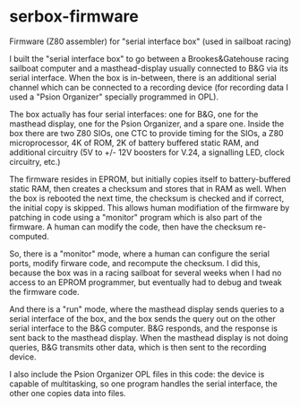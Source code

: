 # serbox-firmware
Firmware (Z80 assembler) for "serial interface box" (used in sailboat racing)

I built the "serial interface box" to go between a Brookes&Gatehouse racing sailboat computer
and a masthead-display usually connected to B&G via its serial interface.
When the box is in-between, there is an additional serial channel which can be connected
to a recording device (for recording data I used a "Psion Organizer" specially programmed in OPL).

The box actually has four serial interfaces: one for B&G, one for the masthead display, one for
the Psion Organizer, and a spare one. Inside the box there are two Z80 SIOs, one CTC to provide
timing for the SIOs, a Z80 microprocessor, 4K of ROM, 2K of battery buffered static RAM, and
additional circuitry (5V to +/- 12V boosters for V.24, a signalling LED, clock circuitry, etc.)

The firmware resides in EPROM, but initially copies itself to battery-buffered static RAM, then creates a
checksum and stores that in RAM as well. When the box is rebooted the next time, the checksum is checked and if correct, the
initial copy is skipped. This allows human modifiation of the firmware by patching in code using a "monitor"
program which is also part of the firmware. A human can modify the code, then have the checksum re-computed.

So, there is a "monitor" mode, where a human can configure the serial ports, modify firware code, and recompute
the checksum. I did this, because the box was in a racing sailboat for several weeks when I had no
access to an EPROM programmer, but eventually had to debug and tweak the firmware code.

And there is a "run" mode, where the masthead display sends queries to a serial interface of the box, and
the box sends the query out on the other serial interface to the B&G computer. B&G responds, and the response
is sent back to the masthead display. When the masthead display is not doing queries, B&G transmits other
data, which is then sent to the recording device.

I also include the Psion Organizer OPL files in this code: the device is capable of multitasking, so one
program handles the serial interface, the other one copies data into files.
